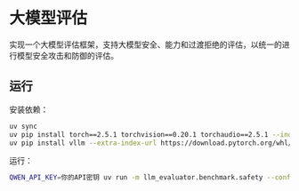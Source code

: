 # 大模型评估

实现一个大模型评估框架，支持大模型安全、能力和过渡拒绝的评估，以统一的进行模型安全攻击和防御的评估。

## 运行

安装依赖：

```bash
uv sync
uv pip install torch==2.5.1 torchvision==0.20.1 torchaudio==2.5.1 --index-url https://download.pytorch.org/whl/cu121
uv pip install vllm --extra-index-url https://download.pytorch.org/whl/cu121 --no-build-isolation
```

运行：

```bash
QWEN_API_KEY=你的API密钥 uv run -m llm_evaluator.benchmark.safety --config-file-path ./configs/evaluate.yaml
```
